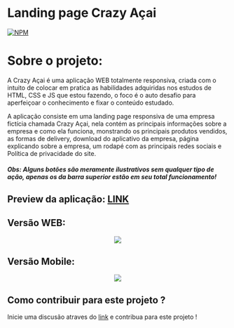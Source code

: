 # Landing page Crazy Açai
[![NPM](https://img.shields.io/npm/l/react)](https://github.com/Italorcarvalho/Crazy-Acai/blob/main/LICENSE) 



# Sobre o projeto:
A Crazy Açai é uma aplicação WEB totalmente responsiva, criada com o intuito de colocar em pratica as habilidades adquiridas nos estudos de HTML, CSS e JS que estou fazendo, o foco é o auto desafio para aperfeiçoar o conhecimento e fixar o conteúdo estudado. 

A aplicação consiste em uma landing page responsiva de uma empresa fictícia chamada Crazy Açai, nela contém as principais informações sobre a empresa e como ela funciona, monstrando os principais produtos vendidos, as formas de delivery, download do aplicativo da empresa, página explicando sobre a empresa, um rodapé com as principais redes sociais e Política de privacidade do site.

<h5>Obs: Alguns botões são meramente ilustrativos sem qualquer tipo de ação, apenas os da barra superior estão em seu total funcionamento!</h5>

## Preview da aplicação: <a href="https://italorcarvalho.github.io/Crazy-Acai/" target="_blank">LINK</a>

## Versão WEB:
<div align="center"> 
<img src="https://user-images.githubusercontent.com/65707337/222924303-2db654ec-860d-48e5-85cd-9c19c6203e5a.png""/>
</div>


## Versão Mobile:
<div align="center"> 
<img src="https://user-images.githubusercontent.com/65707337/222924483-70b7a0ec-f87e-41d2-ac25-5fcc10964fe6.png"/>
</div>


## Como contribuir para este projeto ?

<p>Inicie uma discusão atraves do <a href="https://github.com/Italorcarvalho/Crazy-Acai/issues">link</a> e contribua para este projeto !</p>
